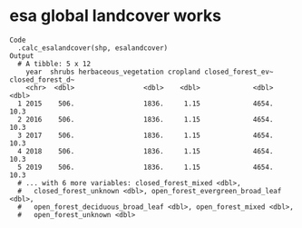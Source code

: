 # esa global landcover works

    Code
      .calc_esalandcover(shp, esalandcover)
    Output
      # A tibble: 5 x 12
        year  shrubs herbaceous_vegetation cropland closed_forest_ev~ closed_forest_d~
        <chr>  <dbl>                 <dbl>    <dbl>             <dbl>            <dbl>
      1 2015    506.                 1836.     1.15             4654.             10.3
      2 2016    506.                 1836.     1.15             4654.             10.3
      3 2017    506.                 1836.     1.15             4654.             10.3
      4 2018    506.                 1836.     1.15             4654.             10.3
      5 2019    506.                 1836.     1.15             4654.             10.3
      # ... with 6 more variables: closed_forest_mixed <dbl>,
      #   closed_forest_unknown <dbl>, open_forest_evergreen_broad_leaf <dbl>,
      #   open_forest_deciduous_broad_leaf <dbl>, open_forest_mixed <dbl>,
      #   open_forest_unknown <dbl>

